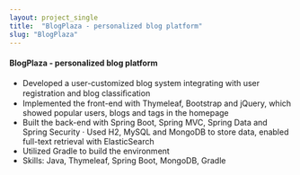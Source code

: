 ```yaml
---
layout: project_single
title:  "BlogPlaza - personalized blog platform"
slug: "BlogPlaza"
---
```


#### BlogPlaza - personalized blog platform
- Developed a user-customized blog system integrating with user registration and blog classiﬁcation
- Implemented the front-end with Thymeleaf, Bootstrap and jQuery, which showed popular users, blogs and tags in the homepage 
- Built the back-end with Spring Boot, Spring MVC, Spring Data and Spring Security · Used H2, MySQL and MongoDB to store data, enabled full-text retrieval with ElasticSearch 
- Utilized Gradle to build the environment
- Skills: Java, Thymeleaf, Spring Boot, MongoDB, Gradle
